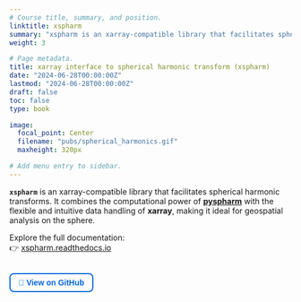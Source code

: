 ```yaml
---
# Course title, summary, and position.
linktitle: xspharm
summary: "xspharm is an xarray-compatible library that facilitates spherical harmonic transforms"
weight: 3

# Page metadata.
title: xarray interface to spherical harmonic transform (xspharm)
date: "2024-06-28T00:00:00Z"
lastmod: "2024-06-28T00:00:00Z"
draft: false
toc: false
type: book

image:
  focal_point: Center
  filename: "pubs/spherical_harmonics.gif"
  maxheight: 320px

# Add menu entry to sidebar.
---
```


**`xspharm`** is an xarray-compatible library that facilitates spherical harmonic transforms. It combines the computational power of [**pyspharm**](https://github.com/jswhit/pyspharm) with the flexible and intuitive data handling of **xarray**, making it ideal for geospatial analysis on the sphere.

Explore the full documentation:  
👉 [xspharm.readthedocs.io](https://xspharm.readthedocs.io/en/latest/index.html)

<br>

<!-- Fancy GitHub button -->
<a class="btn btn-outline-primary" href="https://github.com/senclimate/xspharm" target="_blank" style="display:inline-block;padding:0.5em 1em;border-radius:8px;border:2px solid #0366d6;color:#0366d6;font-weight:bold;text-decoration:none;font-family:sans-serif;">
🚀 View on GitHub
</a>
